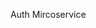 Auth Mircoservice

<!--

Sequelize:Validate

In order to authenticate certain patterns example ->
email : abc@gmail.com we need this type of pattern
then for this sequelize provide custom validation
 -->

<!--

1. You need to make user signup to your application for the very first time.

So that you can store it's username and password on the Database.
And When next time user will login you can check it whether it is the same user that is loggin in or not. and then generate JWT token.


* Note:  email can be stored directly
but storing raw password is the worst design . We should not do it. Privacy Breach

 -->

<!--
To keep password encrypted -> use bcrypt pckg
when to keep the password the encrypted ? 
In which layer we should keep this algorithm 
ans : Model -> as for every user we should encrypt the password. In databases we can easily do this using TRIGGERS .
What are Triggers ? 
- Triggers are events in DB.
- ex: deleted a row, updated a row .. these are events.
- How we can setup the triggers ? using Sequelize triggers
- like afterCreate, beforeCreate
 -->
